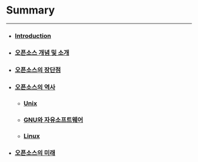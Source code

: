 # Summary

---

* ### [Introduction](README.md)
* ### [오픈소스 개념 및 소개](c624-d508-c18c-c2a4-ac1c-b150-bc0f-c18c-ac1c.md)
* ### [오픈소스의 장단점](c7a5-b2e8-c810.md)
* ### [오픈소스의 역사](역사1.md)

  * ### [Unix](역사1/unix.md)
  * ### [GNU와 자유소프트웨어](역사1/gnuc640-c790-c720-c18c-d504-d2b8-c6e8-c5b4.md)
  * ### [Linux](역사1/linux.md)
* ### [오픈소스의 미래](c624-d508-c18c-c2a4-c758-bbf8-b798.md)

### 




